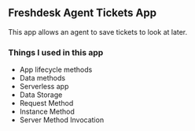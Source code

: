 ## Freshdesk Agent Tickets App

This app allows an agent to save tickets to look at later. 

### Things I used in this app
* App lifecycle methods
* Data methods
* Serverless app
* Data Storage
* Request Method
* Instance Method
* Server Method Invocation


